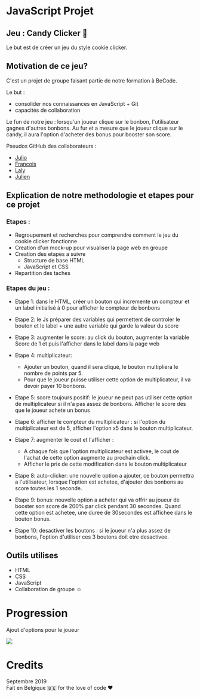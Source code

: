 # JavaScript Projet
## Jeu : Candy Clicker :lollipop:
Le but est de créer un jeu du style cookie clicker.

## Motivation de ce jeu?
C'est un projet de groupe faisant partie de notre formation à BeCode. <br>

Le but : 
- consolider nos connaissances en JavaScript + Git
- capacités de collaboration

Le fun de notre jeu : lorsqu'un joueur clique sur le bonbon, l'utilisateur gagnes d'autres bonbons. Au fur et a mesure que le joueur clique sur le candy, il aura l'option d'acheter des bonus pour booster son score.

Pseudos GitHub des collaborateurs :
- [Julio](https://github.com/julio-34727)
- [Francois](https://github.com/FrancoisTM)
- [Laly](https://github.com/lalysingh)
- [Julien](https://github.com/ggbjulien)

## Explication de notre methodologie et etapes pour ce projet
### Etapes :
- Regroupement et recherches pour comprendre comment le jeu du cookie clicker fonctionne
- Creation d'un mock-up pour visualiser la page web en groupe
- Creation des etapes a suivre
    - Structure de base HTML
    - JavaScript et CSS
- Repartition des taches 

### Etapes du jeu :
- Etape 1: dans le HTML, créer un bouton qui incremente un compteur et un label initialisé à 0 pour afficher le compteur de bonbons

- Etape 2: le Js préparer des variables qui permettent de controler le bouton et le label + une autre variable qui garde la valeur du score

- Etape 3: augmenter le score: au click du bouton, augmenter la variable Score de 1 et puis l'afficher dans le label dans la page web 

- Etape 4: multiplicateur:
    - Ajouter un bouton, quand il sera cliqué, le bouton multipliera le nombre de points par 5. 
    - Pour que le joueur puisse utiliser cette option de multiplicateur, il va devoir payer 10 bonbons.

- Etape 5: score toujours positif: le joueur ne peut pas utiliser cette option de multiplicateur si il n'a pas assez de bonbons. Afficher le score des que le joueur achete un bonus

- Etape 6: afficher le compteur du multiplicateur : si l'option du multiplicateur est de 5, afficher l'option x5 dans le bouton multiplicateur.

- Etape 7: augmenter le cout et l'afficher : 
    - A chaque fois que l'option multiplicateur est activee, le cout de l'achat de cette option augmente au prochain click.
    - Afficher le prix de cette modification dans le bouton multiplicateur

- Etape 8: auto-clicker: une nouvelle option a ajouter, ce bouton permettra a l'utilisateur, lorsque l'option est achetee, d'ajouter des bonbons au score toutes les 1 seconde.

- Etape 9: bonus: nouvelle option a acheter qui va offrir au joueur de booster son score de 200% par click pendant 30 secondes. Quand cette option est achetee, une duree de 30secondes est affichee dans le bouton bonus.

- Etape 10: desactiver les boutons : si le joueur n'a plus assez de bonbons, l'option d'utiliser ces 3 boutons doit etre desactivee.
 

## Outils utilises
- HTML
- CSS
- JavaScript
- Collaboration de groupe :relaxed:

# Progression
Ajout d'options pour le joueur

![](https://media.giphy.com/media/GdNbYAcBjfqTK/giphy.gif)

# Credits 
Septembre 2019 <br>
Fait en Belgique 🇧🇪 for the love of code ❤️
